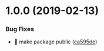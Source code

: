 # 1.0.0 (2019-02-13)


### Bug Fixes

* 🐛 make package public ([ca595de](https://github.com/viniciusrmcarneiro/smart-redis-cache/commit/ca595de))

